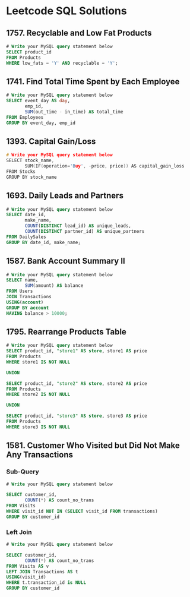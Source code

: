 # Leetcode SQL Solutions

## 1757. Recyclable and Low Fat Products
```sql
# Write your MySQL query statement below
SELECT product_id 
FROM Products 
WHERE low_fats = 'Y' AND recyclable = 'Y';
```

## 1741. Find Total Time Spent by Each Employee
```sql
# Write your MySQL query statement below
SELECT event_day AS day,
       emp_id, 
       SUM(out_time - in_time) AS total_time
FROM Employees
GROUP BY event_day, emp_id
```

## 1393. Capital Gain/Loss
```cpp
# Write your MySQL query statement below
SELECT stock_name,   
       SUM(IF(operation='Buy', -price, price)) AS capital_gain_loss
FROM Stocks
GROUP BY stock_name
```

## 1693. Daily Leads and Partners
```sql
# Write your MySQL query statement below
SELECT date_id, 
       make_name, 
       COUNT(DISTINCT lead_id) AS unique_leads,
       COUNT(DISTINCT partner_id) AS unique_partners
FROM DailySales
GROUP BY date_id, make_name;
```

## 1587. Bank Account Summary II
```sql
# Write your MySQL query statement below
SELECT name, 
       SUM(amount) AS balance
FROM Users
JOIN Transactions
USING(account)
GROUP BY account
HAVING balance > 10000;
```

## 1795. Rearrange Products Table
```sql
# Write your MySQL query statement below
SELECT product_id, "store1" AS store, store1 AS price
FROM Products
WHERE store1 IS NOT NULL

UNION

SELECT product_id, "store2" AS store, store2 AS price
FROM Products
WHERE store2 IS NOT NULL

UNION

SELECT product_id, "store3" AS store, store3 AS price
FROM Products
WHERE store3 IS NOT NULL
```

## 1581. Customer Who Visited but Did Not Make Any Transactions
### Sub-Query
```sql
# Write your MySQL query statement below

SELECT customer_id, 
       COUNT(*) AS count_no_trans
FROM Visits
WHERE visit_id NOT IN (SELECT visit_id FROM transactions)
GROUP BY customer_id
```

### Left Join
```sql
# Write your MySQL query statement below

SELECT customer_id, 
       COUNT(*) AS count_no_trans
FROM Visits AS v
LEFT JOIN Transactions AS t
USING(visit_id)
WHERE t.transaction_id is NULL
GROUP BY customer_id
```
